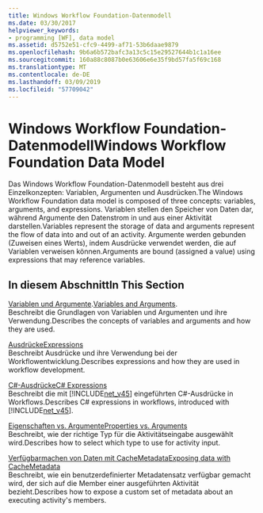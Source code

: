 ```yaml
---
title: Windows Workflow Foundation-Datenmodell
ms.date: 03/30/2017
helpviewer_keywords:
- programming [WF], data model
ms.assetid: d5752e51-cfc9-4499-af71-53b6daae9879
ms.openlocfilehash: 9b6a6b572bafc3a13c5c15e29527644b1c1a16ee
ms.sourcegitcommit: 160a88c8087b0e63606e6e35f9bd57fa5f69c168
ms.translationtype: MT
ms.contentlocale: de-DE
ms.lasthandoff: 03/09/2019
ms.locfileid: "57709042"
---
```

# <a name="windows-workflow-foundation-data-model"></a><span data-ttu-id="848c3-102">Windows Workflow Foundation-Datenmodell</span><span class="sxs-lookup"><span data-stu-id="848c3-102">Windows Workflow Foundation Data Model</span></span>
<span data-ttu-id="848c3-103">Das Windows Workflow Foundation-Datenmodell besteht aus drei Einzelkonzepten: Variablen, Argumenten und Ausdrücken.</span><span class="sxs-lookup"><span data-stu-id="848c3-103">The Windows Workflow Foundation data model is composed of three concepts: variables, arguments, and expressions.</span></span> <span data-ttu-id="848c3-104">Variablen stellen den Speicher von Daten dar, während Argumente den Datenstrom in und aus einer Aktivität darstellen.</span><span class="sxs-lookup"><span data-stu-id="848c3-104">Variables represent the storage of data and arguments represent the flow of data into and out of an activity.</span></span> <span data-ttu-id="848c3-105">Argumente werden gebunden (Zuweisen eines Werts), indem Ausdrücke verwendet werden, die auf Variablen verweisen können.</span><span class="sxs-lookup"><span data-stu-id="848c3-105">Arguments are bound (assigned a value) using expressions that may reference variables.</span></span>  
  
## <a name="in-this-section"></a><span data-ttu-id="848c3-106">In diesem Abschnitt</span><span class="sxs-lookup"><span data-stu-id="848c3-106">In This Section</span></span>  
 <span data-ttu-id="848c3-107">[Variablen und Argumente](variables-and-arguments.md).</span><span class="sxs-lookup"><span data-stu-id="848c3-107">[Variables and Arguments](variables-and-arguments.md).</span></span>  
 <span data-ttu-id="848c3-108">Beschreibt die Grundlagen von Variablen und Argumenten und ihre Verwendung.</span><span class="sxs-lookup"><span data-stu-id="848c3-108">Describes the concepts of variables and arguments and how they are used.</span></span>  
  
 [<span data-ttu-id="848c3-109">Ausdrücke</span><span class="sxs-lookup"><span data-stu-id="848c3-109">Expressions</span></span>](expressions.md)  
 <span data-ttu-id="848c3-110">Beschreibt Ausdrücke und ihre Verwendung bei der Workflowentwicklung.</span><span class="sxs-lookup"><span data-stu-id="848c3-110">Describes expressions and how they are used in workflow development.</span></span>  
  
 [<span data-ttu-id="848c3-111">C#-Ausdrücke</span><span class="sxs-lookup"><span data-stu-id="848c3-111">C# Expressions</span></span>](csharp-expressions.md)  
 <span data-ttu-id="848c3-112">Beschreibt die mit [!INCLUDE[net_v45](../../../includes/net-v45-md.md)] eingeführten C#-Ausdrücke in Workflows.</span><span class="sxs-lookup"><span data-stu-id="848c3-112">Describes C# expressions in workflows, introduced with [!INCLUDE[net_v45](../../../includes/net-v45-md.md)].</span></span>  
  
 [<span data-ttu-id="848c3-113">Eigenschaften vs. Argumente</span><span class="sxs-lookup"><span data-stu-id="848c3-113">Properties vs. Arguments</span></span>](properties-vs-arguments.md)  
 <span data-ttu-id="848c3-114">Beschreibt, wie der richtige Typ für die Aktivitätseingabe ausgewählt wird.</span><span class="sxs-lookup"><span data-stu-id="848c3-114">Describes how to select which type to use for activity input.</span></span>  
  
 [<span data-ttu-id="848c3-115">Verfügbarmachen von Daten mit CacheMetadata</span><span class="sxs-lookup"><span data-stu-id="848c3-115">Exposing data with CacheMetadata</span></span>](exposing-data-with-cachemetadata.md)  
 <span data-ttu-id="848c3-116">Beschreibt, wie ein benutzerdefinierter Metadatensatz verfügbar gemacht wird, der sich auf die Member einer ausgeführten Aktivität bezieht.</span><span class="sxs-lookup"><span data-stu-id="848c3-116">Describes how to expose a custom set of metadata about an executing activity's members.</span></span>
